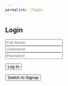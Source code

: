 ```yaml
---
permalink: /login
---
```


<html>
<head>
    <title>Login</title>
</head>
<div class="form-container">
    <h2 id="pageTitle">Login</h2>
    <form>
        <input type="text" id="name" class="type" placeholder="Full Name"><br>
        <input type="text" id="user" class="type" placeholder="Username"><br>
        <input type="password" id="pass" class="type" placeholder="Password">
    </form>
    <button class="submit" onclick="signup()">Log In</button>
    <p id="error"></p>
    <button class="switch" onclick="switchToSignup()">Switch to Signup</button>
</div>
<script>
    function switchToSignup() {
        window.location.href = "http://127.0.0.1:4200/demonstration_frontend/signup";
    }
    function signup() {
        data = {
            "name": document.getElementById("name").value,
            "uid": document.getElementById("user").value,
            "password": document.getElementById("pass").value,
        }
        let OPTIONS = {
            method: 'POST',
            headers: {
                'Content-Type': 'application/json;charset=utf-8'
            },
            body: JSON.stringify(data),
            credentials: 'include'
        }
        fetch('http://127.0.0.1:8086/api/users/authenticate', OPTIONS)
        .then(response => {
            if (response.ok) {
                // Handle successful login
                const headers = response.headers;
                const headerEntries = [...headers.entries()]
                console.log('Response Headers:', headerEntries)
                console.log('All Cookies:', document.cookie);
                document.getElementById("error").innerHTML = ""
                const jwtCookie = getCookie('jwt');
                if (jwtCookie) {
                    console.log('JWT Token:', jwtCookie);
                } else {
                    console.log('JWT Token not found');
                }
                // Redirect to the desired page after successful login
                window.location.href = "http://127.0.0.1:4200/travel_project/home";
            }
            else {
                // Handle incorrect login information
                document.getElementById("error").innerHTML = "Incorrect Login Information";
                // You can also redirect to an error page or display a 403 error here
            }
        })
        .catch(error => {
            console.error("Error:", error);
        });
    }
    function getCookie(name) {
        const value = `; ${document.cookie}`;
        const parts = value.split(`; ${name}=`);
        if (parts.length === 2) return parts.pop().split(';').shift();
    }
</script>
</html>